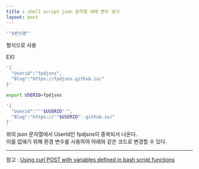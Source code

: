 ```yaml
---
title : shell script json 문자열 내에 변수 넣기
layout: post
---
```


```sh
'"$변수명"'
```
형식으로 사용  


EX)
```sh
'{
  "Userid":"fpdjsns",
  "Blog":"https://fpdjsns.github.io/"
}'
```

```sh
export USERID=fpdjsns

'{
  "Userid":"'"$USERID"'",
  "Blog":"https://'"$USERID"'.github.io/"
}'
```
위의 json 문자열에서 UserId인 fpdjsns이 중복되서 나온다.  
이를 없애기 위해 환경 변수를 사용하여 아래와 같은 코드로 변경할 수 있다.

---

참고 : [Using curl POST with variables defined in bash script functions][1]

[1]: https://stackoverflow.com/questions/17029902/using-curl-post-with-variables-defined-in-bash-script-functions

